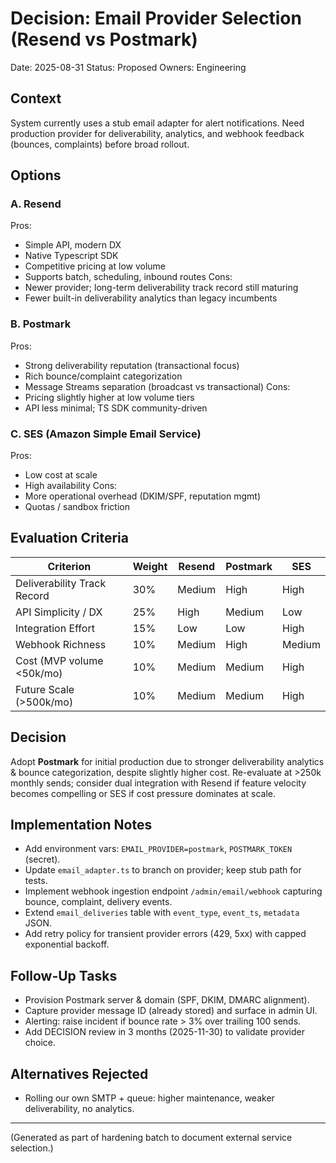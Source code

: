 # Decision: Email Provider Selection (Resend vs Postmark)

Date: 2025-08-31
Status: Proposed
Owners: Engineering

## Context
System currently uses a stub email adapter for alert notifications. Need production provider for deliverability, analytics, and webhook feedback (bounces, complaints) before broad rollout.

## Options
### A. Resend
Pros:
- Simple API, modern DX
- Native Typescript SDK
- Competitive pricing at low volume
- Supports batch, scheduling, inbound routes
Cons:
- Newer provider; long-term deliverability track record still maturing
- Fewer built-in deliverability analytics than legacy incumbents

### B. Postmark
Pros:
- Strong deliverability reputation (transactional focus)
- Rich bounce/complaint categorization
- Message Streams separation (broadcast vs transactional)
Cons:
- Pricing slightly higher at low volume tiers
- API less minimal; TS SDK community-driven

### C. SES (Amazon Simple Email Service)
Pros:
- Low cost at scale
- High availability
Cons:
- More operational overhead (DKIM/SPF, reputation mgmt)
- Quotas / sandbox friction

## Evaluation Criteria
| Criterion | Weight | Resend | Postmark | SES |
|----------|--------|--------|----------|-----|
| Deliverability Track Record | 30% | Medium | High | High |
| API Simplicity / DX | 25% | High | Medium | Low |
| Integration Effort | 15% | Low | Low | High |
| Webhook Richness | 10% | Medium | High | Medium |
| Cost (MVP volume <50k/mo) | 10% | Medium | Medium | High |
| Future Scale (>500k/mo) | 10% | Medium | Medium | High |

## Decision
Adopt **Postmark** for initial production due to stronger deliverability analytics & bounce categorization, despite slightly higher cost. Re-evaluate at >250k monthly sends; consider dual integration with Resend if feature velocity becomes compelling or SES if cost pressure dominates at scale.

## Implementation Notes
- Add environment vars: `EMAIL_PROVIDER=postmark`, `POSTMARK_TOKEN` (secret).
- Update `email_adapter.ts` to branch on provider; keep stub path for tests.
- Implement webhook ingestion endpoint `/admin/email/webhook` capturing bounce, complaint, delivery events.
- Extend `email_deliveries` table with `event_type`, `event_ts`, `metadata` JSON.
- Add retry policy for transient provider errors (429, 5xx) with capped exponential backoff.

## Follow-Up Tasks
- Provision Postmark server & domain (SPF, DKIM, DMARC alignment).
- Capture provider message ID (already stored) and surface in admin UI.
- Alerting: raise incident if bounce rate > 3% over trailing 100 sends.
- Add DECISION review in 3 months (2025-11-30) to validate provider choice.

## Alternatives Rejected
- Rolling our own SMTP + queue: higher maintenance, weaker deliverability, no analytics.

---
(Generated as part of hardening batch to document external service selection.)
